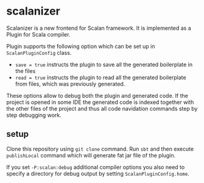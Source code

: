 scalanizer
=========

Scalanizer is a new frontend for Scalan framework. It is implemented as a Plugin for Scala compiler.

Plugin supports the following option which can be set up in `ScalanPluginConfig` class.

* `save = true` instructs the plugin to save all the generated boilerplate in the files
* `read = true` instructs the plugin to read all the generated boilerplate from files, which was previously generated.

These options allow to debug both the plugin and generated code. If the project is opened in some IDE the generated code is indexed together with the other files of the project and thus all code navidation commands step by step debugging work.

setup
-----
Clone this repository using `git clone` command. Run `sbt` and then execute `publishLocal` command which will generate fat jar file of the plugin.

If you set `-P:scalan:debug` additional compiler options you also need to specify a directory for debug output by setting `ScalanPluginConfig.home`.

